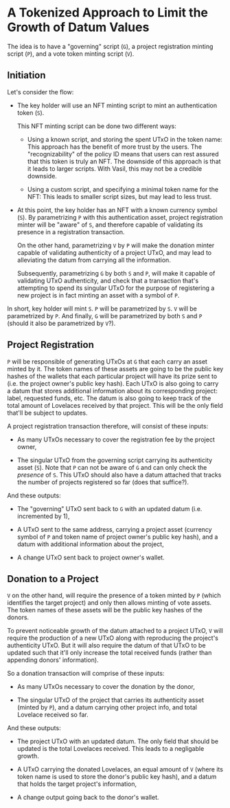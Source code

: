 # A Tokenized Approach to Limit the Growth of Datum Values

The idea is to have a "governing" script (`G`), a project registration minting
script (`P`), and a vote token minting script (`V`).


## Initiation

Let's consider the flow:

- The key holder will use an NFT minting script to mint an authentication
  token (`S`).

  This NFT minting script can be done two different ways:

    - Using a known script, and storing the spent UTxO in the token name: This
      approach has the benefit of more trust by the users. The
      "recognizability" of the policy ID means that users can rest assured that
      this token is truly an NFT. The downside of this approach is that it
      leads to larger scripts. With Vasil, this may not be a credible downside.

    - Using a custom script, and specifying a minimal token name for the NFT:
      This leads to smaller script sizes, but may lead to less trust.

- At this point, the key holder has an NFT with a known currency symbol (`S`). 
  By parametrizing `P` with this authentication asset, project registration
  minter will be "aware" of `S`, and therefore capable of validating its
  presence in a registration transaction.

  On the other hand, parametrizing `V` by `P` will make the donation minter
  capable of validating authenticity of a project UTxO, and may lead to
  alleviating the datum from carrying all the information.

  Subsequently, parametrizing `G` by both `S` and `P`, will make it capable of
  validating UTxO authenticity, and check that a transaction that's attempting
  to spend its singular UTxO for the purpose of registering a new project is
  in fact minting an asset with a symbol of `P`.

In short, key holder will mint `S`. `P` will be parametrized by `S`. `V` will
be parametrized by `P`. And finally, `G` will be parametrized by both `S` and 
`P` (should it also be parametrized by `V`?).


## Project Registration

`P` will be responsible of generating UTxOs at `G` that each carry an asset
minted by it. The token names of these assets are going to be the public key
hashes of the wallets that each particular project will have its prize sent to
(i.e. the project owner's public key hash).  Each UTxO is also going to carry a
datum that stores additional information about its corresponding project:
label, requested funds, etc. The datum is also going to keep track of the total
amount of Lovelaces received by that project. This will be the only field
that'll be subject to updates.

A project registration transaction therefore, will consist of these inputs:

  - As many UTxOs necessary to cover the registration fee by the project owner,

  - The singular UTxO from the governing script carrying its authenticity asset
  (`S`). Note that `P` can not be aware of `G` and can only check the
  _presence_ of `S`. This UTxO should also have a datum attached that tracks
  the number of projects registered so far (does that suffice?).

And these outputs:

  - The "governing" UTxO sent back to `G` with an updated datum (i.e.
  incremented by 1),

  - A UTxO sent to the same address, carrying a project asset (currency symbol
  of `P` and token name of project owner's public key hash), and a datum with
  additional information about the project,

  - A change UTxO sent back to project owner's wallet.


## Donation to a Project

`V` on the other hand, will require the presence of a token minted by `P`
(which identifies the target project) and only then allows minting of vote
assets. The token names of these assets will be the public key hashes of the
donors.

To prevent noticeable growth of the datum attached to a project UTxO, `V` will
require the production of a new UTxO along with reproducing the project's
authenticity UTxO. But it will also require the datum of that UTxO to be
updated such that it'll only increase the total received funds (rather than
appending donors' information).

So a donation transaction will comprise of these inputs:

  - As many UTxOs necessary to cover the donation by the donor,

  - The singular UTxO of the project that carries its authenticity asset
  (minted by `P`), and a datum carrying other project info, and total
  Lovelace received so far.

And these outputs:

  - The project UTxO with an updated datum. The only field that should be
  updated is the total Lovelaces received. This leads to a negligable growth.

  - A UTxO carrying the donated Lovelaces, an equal amount of `V` (where its
  token name is used to store the donor's public key hash), and a datum that
  holds the target project's information,

  - A change output going back to the donor's wallet.



